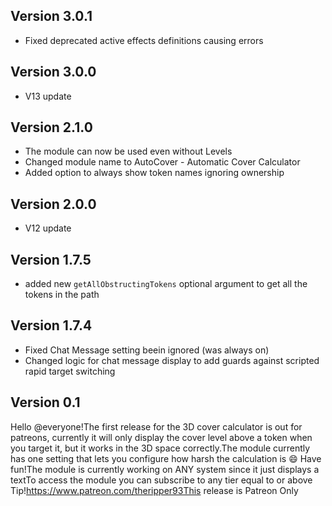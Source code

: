 ## Version 3.0.1
- Fixed deprecated active effects definitions causing errors

## Version 3.0.0
- V13 update

## Version 2.1.0
- The module can now be used even without Levels
- Changed module name to AutoCover - Automatic Cover Calculator
- Added option to always show token names ignoring ownership

## Version 2.0.0
- V12 update

## Version 1.7.5
- added new `getAllObstructingTokens` optional argument to get all the tokens in the path

## Version 1.7.4
- Fixed Chat Message setting beein ignored (was always on)
- Changed logic for chat message display to add guards against scripted rapid target switching

## Version 0.1
Hello @everyone!The first release for the 3D cover calculator is out for patreons, currently it will only display the cover level above a token when you target it, but it works in the 3D space correctly.The module currently has one setting that lets you configure how harsh the calculation is 😄 Have fun!The module is currently working on ANY system since it just displays a textTo access the module you can subscribe to any tier equal to or above Tip!https://www.patreon.com/theripper93This release is Patreon Only

